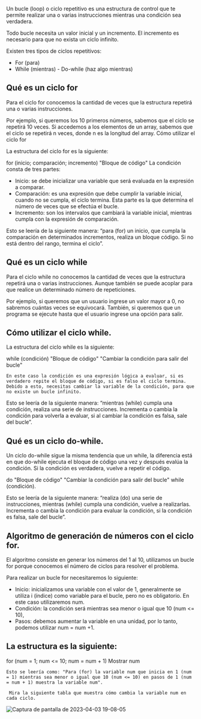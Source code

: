
Un bucle (loop) o ciclo repetitivo es una estructura de control que te permite realizar una o varias instrucciones mientras una condición sea verdadera.

Todo bucle necesita un valor inicial y un incremento. El incremento es necesario para que no exista un ciclo infinito.

Existen tres tipos de ciclos repetitivos:

   - For (para)
   - While (mientras)
    - Do-while (haz algo mientras)

## Qué es un ciclo for

Para el ciclo for conocemos la cantidad de veces que la estructura repetirá una o varias instrucciones.

Por ejemplo, si queremos los 10 primeros números, sabemos que el ciclo se repetirá 10 veces. Si accedemos a los elementos de un array, sabemos que el ciclo se repetirá n veces, donde n es la longitud del array.
Cómo utilizar el ciclo for

La estructura del ciclo for es la siguiente:

for (inicio; comparación; incremento)
    "Bloque de código"
La condición consta de tres partes:

   - Inicio: se debe inicializar una variable que será evaluada en la expresión a comparar.
   - Comparación: es una expresión que debe cumplir la variable inicial, cuando no se cumpla, el ciclo termina.   Esta parte es la que determina el número de   veces que se efectúa el bucle.
   - Incremento: son los intervalos que cambiará la variable inicial, mientras cumpla con la expresión de comparación.

Esto se leería de la siguiente manera: “para (for) un inicio, que cumpla la comparación en determinados incrementos, realiza un bloque código. Si no está dentro del rango, termina el ciclo”.

## Qué es un ciclo while

Para el ciclo while no conocemos la cantidad de veces que la estructura repetirá una o varias instrucciones. Aunque también se puede acoplar para que realice un determinado número de repeticiones.

Por ejemplo, si queremos que un usuario ingrese un valor mayor a 0, no sabremos cuántas veces se equivocará. También, si queremos que un programa se ejecute hasta que el usuario ingrese una opción para salir.

## Cómo utilizar el ciclo while.

La estructura del ciclo while es la siguiente:

while (condición) 
    "Bloque de código"
    "Cambiar la condición para salir del bucle"
    
    En este caso la condición es una expresión lógica a evaluar, si es verdadero repite el bloque de código, si es falso el ciclo termina. Debido a esto, necesitas cambiar la variable de la condición, para que no existe un bucle infinito.

Esto se leería de la siguiente manera: “mientras (while) cumpla una condición, realiza una serie de instrucciones. Incrementa o cambia la condición para volverla a evaluar, si al cambiar la condición es falsa, sale del bucle”.


## Qué es un ciclo do-while.

Un ciclo do-while sigue la misma tendencia que un while, la diferencia está en que do-while ejecuta el bloque de código una vez y después evalúa la condición. Si la condición es verdadera, vuelve a repetir el código.

do
    "Bloque de código"
    "Cambiar la condición para salir del bucle"
while (condición).

Esto se leería de la siguiente manera: “realiza (do) una serie de instrucciones, mientras (while) cumpla una condición, vuelve a realizarlas. Incrementa o cambia la condición para evaluar la condición, si la condición es falsa, sale del bucle”.

## Algoritmo de generación de números con el ciclo for.

El algoritmo consiste en generar los números del 1 al 10, utilizamos un bucle for porque conocemos el número de ciclos para resolver el problema.

Para realizar un bucle for necesitaremos lo siguiente:

   - Inicio: inicializamos una variable con el valor de 1, generalmente se utiliza i (índice) como variable para el bucle, pero no es obligatorio. En este caso utilizaremos num.
   - Condición: la condición será mientras sea menor o igual que 10 (num <= 10),
   - Pasos: debemos aumentar la variable en una unidad, por lo tanto, podemos utilizar num = num +1.

## La estructura es la siguiente:

  for (num = 1; num <= 10; num = num + 1) 
     Mostrar num


    Esto se leería como: "Para (for) la variable num que inicia en 1 (num = 1) mientras sea menor o igual que 10 (num <= 10) en pasos de 1 (num = num + 1) muestra la variable num".

     Mira la siguiente tabla que muestra cómo cambia la variable num en cada ciclo.
     
![Captura de pantalla de 2023-04-03 19-08-05](https://user-images.githubusercontent.com/67702555/229646833-899c776f-1d9c-4cd9-b87f-d027c3fd4d3a.png)
    






